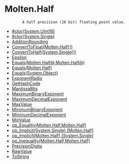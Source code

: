 ﻿  
# Molten.Half

            A half precision (16 bit) floating point value.
            
  
*  [#ctor(System.UInt16)](docs/Molten.Math/Molten/Half/#ctor.md)  
*  [#ctor(System.Single)](docs/Molten.Math/Molten/Half/#ctor.md)  
*  [AdditionRounding](docs/Molten.Math/Molten/Half/AdditionRounding.md)  
*  [ConvertToFloat(Molten.Half[])](docs/Molten.Math/Molten/Half/ConvertToFloat.md)  
*  [ConvertToHalf(System.Single[])](docs/Molten.Math/Molten/Half/ConvertToHalf.md)  
*  [Epsilon](docs/Molten.Math/Molten/Half/Epsilon.md)  
*  [Equals(Molten.Half@,Molten.Half@)](docs/Molten.Math/Molten/Half/Equals.md)  
*  [Equals(Molten.Half)](docs/Molten.Math/Molten/Half/Equals.md)  
*  [Equals(System.Object)](docs/Molten.Math/Molten/Half/Equals.md)  
*  [ExponentRadix](docs/Molten.Math/Molten/Half/ExponentRadix.md)  
*  [GetHashCode](docs/Molten.Math/Molten/Half/GetHashCode.md)  
*  [MantissaBits](docs/Molten.Math/Molten/Half/MantissaBits.md)  
*  [MaximumBinaryExponent](docs/Molten.Math/Molten/Half/MaximumBinaryExponent.md)  
*  [MaximumDecimalExponent](docs/Molten.Math/Molten/Half/MaximumDecimalExponent.md)  
*  [MaxValue](docs/Molten.Math/Molten/Half/MaxValue.md)  
*  [MinimumBinaryExponent](docs/Molten.Math/Molten/Half/MinimumBinaryExponent.md)  
*  [MinimumDecimalExponent](docs/Molten.Math/Molten/Half/MinimumDecimalExponent.md)  
*  [MinValue](docs/Molten.Math/Molten/Half/MinValue.md)  
*  [op_Equality(Molten.Half,Molten.Half)](docs/Molten.Math/Molten/Half/op_Equality.md)  
*  [op_Implicit(System.Single) [Molten.Half]](docs/Molten.Math/Molten/Half/op_Implicit.md)  
*  [op_Implicit(Molten.Half) [System.Single]](docs/Molten.Math/Molten/Half/op_Implicit.md)  
*  [op_Inequality(Molten.Half,Molten.Half)](docs/Molten.Math/Molten/Half/op_Inequality.md)  
*  [PrecisionDigits](docs/Molten.Math/Molten/Half/PrecisionDigits.md)  
*  [RawValue](docs/Molten.Math/Molten/Half/RawValue.md)  
*  [ToString](docs/Molten.Math/Molten/Half/ToString.md)